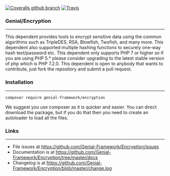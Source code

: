 [![Coveralls github branch](https://img.shields.io/coveralls/github/Genial-Framework/Encryption/master.svg?style=flat-square)](https://coveralls.io/github/Genial-Framework/Encryption?branch=master) [![Travis](https://img.shields.io/travis/Genial-Framework/Encryption.svg?style=flat-square)](https://travis-ci.org/Genial-Framework/Encryption)

### Genial/Encryption

-------
This dependent provides tools to encrypt sensitive data using the common algorithms such as TripleDES, RSA, Blowfish, Twofish, and many more. This dependent also supported multiple hashing functions to securely one-way hash text/password etc. This dependent only supports PHP 7 or higher so if you are using PHP 5.* please consider upgrading to the latest stable version of php which is PHP 7.2.0. This dependent is open to anybody that wants to contribute, just fork the repository and submit a pull request.

### Installation

-------
```
composer require genial-framework/encryption
```

We suggest you use composer as it is quicker and easier. You can direct download the package, but if you do that then you need to create an autoloader to load all the files.

### Links

-------
- File issues at https://github.com/Genial-Framework/Encryption/issues
- Documentation is at https://github.com/Genial-Framework/Encryption/tree/master/docs
- Changelog is at https://github.com/Genial-Framework/Encryption/blob/master/change.log
